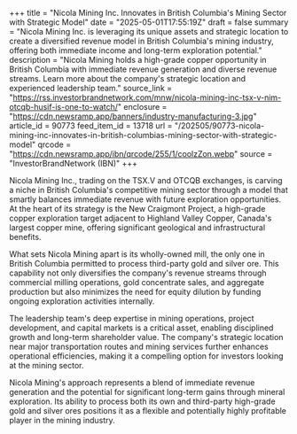 +++
title = "Nicola Mining Inc. Innovates in British Columbia's Mining Sector with Strategic Model"
date = "2025-05-01T17:55:19Z"
draft = false
summary = "Nicola Mining Inc. is leveraging its unique assets and strategic location to create a diversified revenue model in British Columbia's mining industry, offering both immediate income and long-term exploration potential."
description = "Nicola Mining holds a high-grade copper opportunity in British Columbia with immediate revenue generation and diverse revenue streams. Learn more about the company's strategic location and experienced leadership team."
source_link = "https://rss.investorbrandnetwork.com/mnw/nicola-mining-inc-tsx-v-nim-otcqb-husif-is-one-to-watch/"
enclosure = "https://cdn.newsramp.app/banners/industry-manufacturing-3.jpg"
article_id = 90773
feed_item_id = 13718
url = "/202505/90773-nicola-mining-inc-innovates-in-british-columbias-mining-sector-with-strategic-model"
qrcode = "https://cdn.newsramp.app/ibn/qrcode/255/1/coolzZon.webp"
source = "InvestorBrandNetwork (IBN)"
+++

<p>Nicola Mining Inc., trading on the TSX.V and OTCQB exchanges, is carving a niche in British Columbia's competitive mining sector through a model that smartly balances immediate revenue with future exploration opportunities. At the heart of its strategy is the New Craigmont Project, a high-grade copper exploration target adjacent to Highland Valley Copper, Canada's largest copper mine, offering significant geological and infrastructural benefits.</p><p>What sets Nicola Mining apart is its wholly-owned mill, the only one in British Columbia permitted to process third-party gold and silver ore. This capability not only diversifies the company's revenue streams through commercial milling operations, gold concentrate sales, and aggregate production but also minimizes the need for equity dilution by funding ongoing exploration activities internally.</p><p>The leadership team's deep expertise in mining operations, project development, and capital markets is a critical asset, enabling disciplined growth and long-term shareholder value. The company's strategic location near major transportation routes and mining services further enhances operational efficiencies, making it a compelling option for investors looking at the mining sector.</p><p>Nicola Mining's approach represents a blend of immediate revenue generation and the potential for significant long-term gains through mineral exploration. Its ability to process both its own and third-party high-grade gold and silver ores positions it as a flexible and potentially highly profitable player in the mining industry.</p>